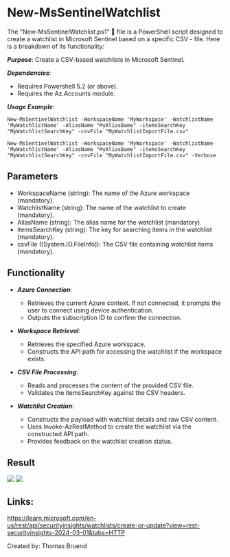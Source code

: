 # New-MsSentinelWatchlist
The "New-MsSentinelWatchlist.ps1" 📄 file is a PowerShell script designed to create a watchlist in Microsoft Sentinel based on a specific CSV - file. Here is a breakdown of its functionality:

***Purpose***: Create a CSV-based watchlists in Microsoft Sentinel.

***Dependencies***: 
- Requires Powershell 5.2 (or above).
- Requires the Az.Accounts module.

***Usage Example***: 

```New-MsSentinelWatchlist -WorkspaceName 'MyWorkspace' -WatchlistName 'MyWatchlistName' -AliasName "MyAliasBame" -itemsSearchKey "MyWatchlistSearchKey" -csvFile "MyWatchlistImportFile.csv"```

```New-MsSentinelWatchlist -WorkspaceName 'MyWorkspace' -WatchlistName 'MyWatchlistName' -AliasName "MyAliasBame" -itemsSearchKey "MyWatchlistSearchKey" -csvFile "MyWatchlistImportFile.csv" -Verbose```

## Parameters
- WorkspaceName (string): The name of the Azure workspace (mandatory).
- WatchlistName (string): The name of the watchlist to create (mandatory).
- AliasName (string): The alias name for the watchlist (mandatory).
- itemsSearchKey (string): The key for searching items in the watchlist (mandatory).
- csvFile ([System.IO.FileInfo]): The CSV file containing watchlist items (mandatory).

## Functionality
- ***Azure Connection***:
    - Retrieves the current Azure context. If not connected, it prompts the user to connect using device authentication.
    - Outputs the subscription ID to confirm the connection.
 
- ***Workspace Retrieval***:
    - Retrieves the specified Azure workspace.
    - Constructs the API path for accessing the watchlist if the workspace exists.
  
- ***CSV File Processing***:
    - Reads and processes the content of the provided CSV file.
    - Validates the itemsSearchKey against the CSV headers.

- ***Watchlist Creation***:
    - Constructs the payload with watchlist details and raw CSV content.
    - Uses Invoke-AzRestMethod to create the watchlist via the constructed API path.
    - Provides feedback on the watchlist creation status.


## Result
<img src="https://github.com/Warfion/Sentinel/blob/main/Scripts/Watchlist/New-MsSentinelWatchlist/image/image.png">
<img src="https://github.com/Warfion/Sentinel/blob/main/Scripts/Watchlist/New-MsSentinelWatchlist/image/image_1.png">

## Links:
https://learn.microsoft.com/en-us/rest/api/securityinsights/watchlists/create-or-update?view=rest-securityinsights-2024-03-01&tabs=HTTP
                             
Created by: Thomas Bruend
